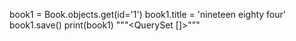 book1 = Book.objects.get(id='1')
book1.title = 'nineteen eighty four'
book1.save()
print(book1) 
"""<QuerySet [<nineteen eighty four>]>"""